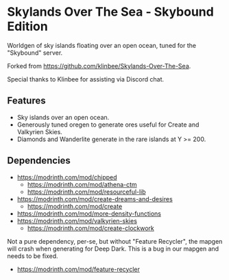 # Skylands Over The Sea - Skybound Edition

Worldgen of sky islands floating over an open ocean, tuned for the "Skybound"
server.

Forked from https://github.com/klinbee/Skylands-Over-The-Sea.

Special thanks to Klinbee for assisting via Discord chat.

## Features

- Sky islands over an open ocean.
- Generously tuned oregen to generate ores useful for Create and Valkyrien Skies.
- Diamonds and Wanderlite generate in the rare islands at Y >= 200.

## Dependencies

- https://modrinth.com/mod/chipped
  - https://modrinth.com/mod/athena-ctm
  - https://modrinth.com/mod/resourceful-lib
- https://modrinth.com/mod/create-dreams-and-desires
  - https://modrinth.com/mod/create
- https://modrinth.com/mod/more-density-functions
- https://modrinth.com/mod/valkyrien-skies
  - https://modrinth.com/mod/create-clockwork

Not a pure dependency, per-se, but without "Feature Recycler", the mapgen will
crash when generating for Deep Dark.  This is a bug in our mapgen and needs
to be fixed.
- https://modrinth.com/mod/feature-recycler
